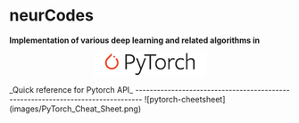 # neurCodes
**Implementation of various deep learning and related algorithms in**

<p align='center'><img width='40%' src='images/pytorch_logo.svg' /></p>
_Quick reference for Pytorch API_
--------------------------------------------------------------------------------
![pytorch-cheetsheet](images/PyTorch_Cheat_Sheet.png)
